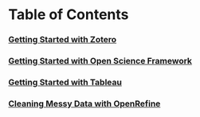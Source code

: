 # Table of Contents

### [Getting Started with Zotero](https://rootsandberries.github.io/CMU_Workshops/zotero/)
### [Getting Started with Open Science Framework](https://rootsandberries.github.io/CMU_Workshops/osf/)
### [Getting Started with Tableau](https://rootsandberries.github.io/CMU_Workshops/osf/)
### [Cleaning Messy Data with OpenRefine](https://rootsandberries.github.io/CMU_Workshops/openrefine/)